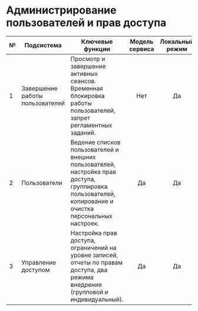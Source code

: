 # Администрирование пользователей и прав доступа

| №  | Подсистема                     | Ключевые функции                                                                                                                                                                  | Модель сервиса | Локальный режим | Внешние пользователи | Тесная интеграция |
|----|--------------------------------|----------------------------------------------------------------------------------------------------------------------------------------------------------------------------------|:--------------:|:---------------:|:---------------------:|:-----------------:|
| 1  | Завершение работы пользователей | Просмотр и завершение активных сеансов. Временная блокировка работы пользователей, запрет регламентных заданий.                                                                 | Нет            | Да              | Нет                  | Нет               |
| 2  | Пользователи                   | Ведение списков пользователей и внешних пользователей, настройка прав доступа, группировка пользователей, копирование и очистка персональных настроек.                          | Да             | Да              | Да                   | Нет               |
| 3  | Управление доступом            | Настройка прав доступа, ограничений на уровне записей, отчеты по правам доступа, два режима внедрения (групповой и индивидуальный).                                              | Да             | Да              | Да                   | Да                |
